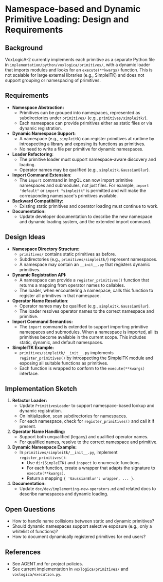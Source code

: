 # Namespace-based and Dynamic Primitive Loading: Design and Requirements

## Background
VoxLogicA-2 currently implements each primitive as a separate Python file in `implementation/python/voxlogica/primitives/`, with a dynamic loader that imports modules and looks for an `execute(**kwargs)` function. This is not scalable for large external libraries (e.g., SimpleITK) and does not support grouping or namespacing of primitives.

## Requirements
- **Namespace Abstraction:**
  - Primitives can be grouped into namespaces, represented as subdirectories under `primitives/` (e.g., `primitives/simpleitk/`).
  - Each namespace can provide primitives either as static files or via dynamic registration.
- **Dynamic Namespace Support:**
  - A namespace (e.g., `simpleitk`) can register primitives at runtime by introspecting a library and exposing its functions as primitives.
  - No need to write a file per primitive for dynamic namespaces.
- **Loader Refactoring:**
  - The primitive loader must support namespace-aware discovery and loading.
  - Operator names may be qualified (e.g., `simpleitk.GaussianBlur`).
- **Import Command Extension:**
  - The `import` command in ImgQL can now import primitive namespaces and submodules, not just files. For example, `import "default"` or `import "simpleitk"` is permitted and will make the corresponding namespace's primitives available.
- **Backward Compatibility:**
  - Existing static primitives and operator loading must continue to work.
- **Documentation:**
  - Update developer documentation to describe the new namespace and dynamic loading system, and the extended import command.

## Design Ideas
- **Namespace Directory Structure:**
  - `primitives/` contains static primitives as before.
  - Subdirectories (e.g., `primitives/simpleitk/`) represent namespaces.
  - A namespace may contain an `__init__.py` that registers dynamic primitives.
- **Dynamic Registration API:**
  - A namespace can provide a `register_primitives()` function that returns a mapping from operator names to callables.
  - The loader, when encountering a namespace, calls this function to register all primitives in that namespace.
- **Operator Name Resolution:**
  - Operator names may be qualified (e.g., `simpleitk.GaussianBlur`).
  - The loader resolves operator names to the correct namespace and primitive.
- **Import Command Semantics:**
  - The `import` command is extended to support importing primitive namespaces and submodules. When a namespace is imported, all its primitives become available in the current scope. This includes static, dynamic, and default namespaces.
- **SimpleITK Example:**
  - `primitives/simpleitk/__init__.py` implements `register_primitives()` by introspecting the SimpleITK module and exposing all suitable functions as primitives.
  - Each function is wrapped to conform to the `execute(**kwargs)` interface.

## Implementation Sketch
1. **Refactor Loader:**
   - Update `PrimitivesLoader` to support namespace-based lookup and dynamic registration.
   - On initialization, scan subdirectories for namespaces.
   - For each namespace, check for `register_primitives()` and call it if present.
2. **Operator Name Handling:**
   - Support both unqualified (legacy) and qualified operator names.
   - For qualified names, resolve to the correct namespace and primitive.
3. **Dynamic Namespace Example:**
   - In `primitives/simpleitk/__init__.py`, implement `register_primitives()`:
     - Use `dir(SimpleITK)` and `inspect` to enumerate functions.
     - For each function, create a wrapper that adapts the signature to `execute(**kwargs)`.
     - Return a mapping `{ 'GaussianBlur': wrapper, ... }`.
4. **Documentation:**
   - Update `doc/dev/implementing-new-operators.md` and related docs to describe namespaces and dynamic loading.

## Open Questions
- How to handle name collisions between static and dynamic primitives?
- Should dynamic namespaces support selective exposure (e.g., only a whitelist of functions)?
- How to document dynamically registered primitives for end users?

## References
- See AGENT.md for project policies.
- See current implementation in `voxlogica/primitives/` and `voxlogica/execution.py`.
